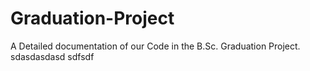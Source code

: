 # Graduation-Project
A Detailed documentation of our Code in the B.Sc. Graduation Project.
sdasdasdasd 
sdfsdf
